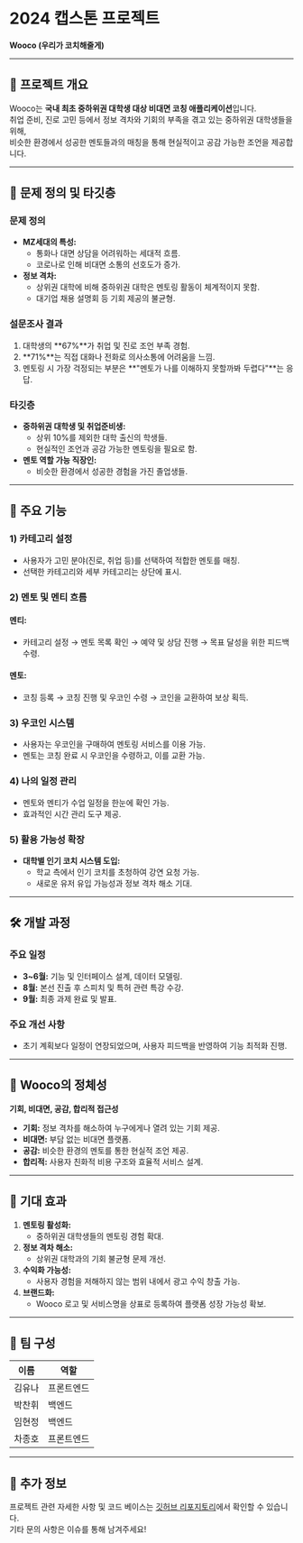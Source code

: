 # 2024 캡스톤 프로젝트  
**Wooco (우리가 코치해줄게)**  

---

## 🌟 프로젝트 개요  
Wooco는 **국내 최초 중하위권 대학생 대상 비대면 코칭 애플리케이션**입니다.  
취업 준비, 진로 고민 등에서 정보 격차와 기회의 부족을 겪고 있는 중하위권 대학생들을 위해,  
비슷한 환경에서 성공한 멘토들과의 매칭을 통해 현실적이고 공감 가능한 조언을 제공합니다.

---

## 🎯 문제 정의 및 타깃층  

### 문제 정의  
- **MZ세대의 특성:**  
  - 통화나 대면 상담을 어려워하는 세대적 흐름.  
  - 코로나로 인해 비대면 소통의 선호도가 증가.  
- **정보 격차:**  
  - 상위권 대학에 비해 중하위권 대학은 멘토링 활동이 체계적이지 못함.  
  - 대기업 채용 설명회 등 기회 제공의 불균형.  

### 설문조사 결과  
1. 대학생의 **67%**가 취업 및 진로 조언 부족 경험.  
2. **71%**는 직접 대화나 전화로 의사소통에 어려움을 느낌.  
3. 멘토링 시 가장 걱정되는 부분은 **"멘토가 나를 이해하지 못할까봐 두렵다"**는 응답.  

### 타깃층  
- **중하위권 대학생 및 취업준비생:**  
  - 상위 10%를 제외한 대학 출신의 학생들.  
  - 현실적인 조언과 공감 가능한 멘토링을 필요로 함.  
- **멘토 역할 가능 직장인:**  
  - 비슷한 환경에서 성공한 경험을 가진 졸업생들.  

---

## 🚀 주요 기능  

### 1) 카테고리 설정  
- 사용자가 고민 분야(진로, 취업 등)를 선택하여 적합한 멘토를 매칭.  
- 선택한 카테고리와 세부 카테고리는 상단에 표시.  

### 2) 멘토 및 멘티 흐름  
#### 멘티:  
- 카테고리 설정 → 멘토 목록 확인 → 예약 및 상담 진행 → 목표 달성을 위한 피드백 수령.  
#### 멘토:  
- 코칭 등록 → 코칭 진행 및 우코인 수령 → 코인을 교환하여 보상 획득.  

### 3) 우코인 시스템  
- 사용자는 우코인을 구매하여 멘토링 서비스를 이용 가능.  
- 멘토는 코칭 완료 시 우코인을 수령하고, 이를 교환 가능.  

### 4) 나의 일정 관리  
- 멘토와 멘티가 수업 일정을 한눈에 확인 가능.  
- 효과적인 시간 관리 도구 제공.  

### 5) 활용 가능성 확장  
- **대학별 인기 코치 시스템 도입:**  
  - 학교 측에서 인기 코치를 초청하여 강연 요청 가능.  
  - 새로운 유저 유입 가능성과 정보 격차 해소 기대.  

---

## 🛠 개발 과정  

### 주요 일정  
- **3~6월:** 기능 및 인터페이스 설계, 데이터 모델링.  
- **8월:** 본선 진출 후 스피치 및 특허 관련 특강 수강.  
- **9월:** 최종 과제 완료 및 발표.  

### 주요 개선 사항  
- 초기 계획보다 일정이 연장되었으며, 사용자 피드백을 반영하여 기능 최적화 진행.  

---

## 🎯 Wooco의 정체성  

**기회, 비대면, 공감, 합리적 접근성**  
- **기회:** 정보 격차를 해소하여 누구에게나 열려 있는 기회 제공.  
- **비대면:** 부담 없는 비대면 플랫폼.  
- **공감:** 비슷한 환경의 멘토를 통한 현실적 조언 제공.  
- **합리적:** 사용자 친화적 비용 구조와 효율적 서비스 설계.  

---

## 🎯 기대 효과  

1. **멘토링 활성화:**  
   - 중하위권 대학생들의 멘토링 경험 확대.  
2. **정보 격차 해소:**  
   - 상위권 대학과의 기회 불균형 문제 개선.  
3. **수익화 가능성:**  
   - 사용자 경험을 저해하지 않는 범위 내에서 광고 수익 창출 가능.  
4. **브랜드화:**  
   - Wooco 로고 및 서비스명을 상표로 등록하여 플랫폼 성장 가능성 확보.  

---

## 👥 팀 구성  

| 이름   | 역할          |
|--------|---------------|
| 김유나 | 프론트엔드    |
| 박찬휘 | 백엔드        |
| 임현정 | 백엔드        |
| 차종호 | 프론트엔드    |

---

## 📢 추가 정보  

프로젝트 관련 자세한 사항 및 코드 베이스는 [깃허브 리포지토리](#)에서 확인할 수 있습니다.  
기타 문의 사항은 이슈를 통해 남겨주세요!  
